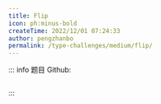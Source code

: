 ```yaml
---
title: Flip
icon: ph:minus-bold
createTime: 2022/12/01 07:24:33
author: pengzhanbo
permalink: /type-challenges/medium/flip/
---
```


::: info 题目
Github: []()

```ts

```

:::
